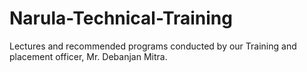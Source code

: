 # Narula-Technical-Training
Lectures and recommended programs conducted by our Training and placement officer, Mr. Debanjan Mitra.
